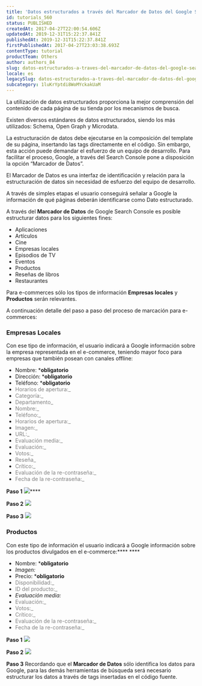 ```yaml
---
title: 'Datos estructurados a través del Marcador de Datos del Google Search Console'
id: tutorials_560
status: PUBLISHED
createdAt: 2017-04-27T22:00:54.606Z
updatedAt: 2019-12-31T15:22:37.841Z
publishedAt: 2019-12-31T15:22:37.841Z
firstPublishedAt: 2017-04-27T23:03:38.693Z
contentType: tutorial
productTeam: Others
author: authors_84
slug: datos-estructurados-a-traves-del-marcador-de-datos-del-google-search-console
locale: es
legacySlug: datos-estructurados-a-traves-del-marcador-de-datos-del-google-search-console
subcategory: 1luKrYptdi8WoMYckakUaM
---
```


La utilización de datos estructurados proporciona la mejor comprensión del contenido de cada página de su tienda por los mecanismos de busca.

Existen diversos estándares de datos estructurados, siendo los más utilizados: Schema, Open Graph y Microdata.

La estructuración de datos debe ejecutarse en la composición del template de su página, insertando las tags directamente en el código. Sin embargo, esta acción puede demandar el esfuerzo de un equipo de desarrollo. Para facilitar el proceso, Google, a través del Search Console pone a disposición la opción “Marcador de Datos”.

El Marcador de Datos es una interfaz de identificación y relación para la estructuración de datos sin necesidad de esfuerzo del equipo de desarrollo.

A través de simples etapas el usuario conseguirá señalar a Google la información de qué páginas deberán identificarse como Dato estructurado.

A través del **Marcador de Datos** de Google Search Console es posible estructurar datos para los siguientes fines:

- Aplicaciones
- Artículos
- Cine
- Empresas locales
- Episodios de TV
- Eventos
- Productos
- Reseñas de libros
- Restaurantes

Para e-commerces sólo los tipos de información **Empresas locales** y **Productos** serán relevantes.

A continuación detalle del paso a paso del proceso de marcación para e-commerces:

### Empresas Locales

Con ese tipo de información, el usuario indicará a Google información sobre la empresa representada en el e-commerce, teniendo mayor foco para empresas que también posean con canales offline:

- Nombre: ***obligatorio**
- Dirección: ***obligatorio**
- Teléfono: ***obligatorio**
- <en style="color: gray">Horarios de apertura:_
- <en style="color: gray">Categoría:_
- <en style="color: gray">Departamento_
- <en style="color: gray">Nombre:_
- <en style="color: gray">Teléfono:_
- <en style="color: gray">Horarios de apertura:_
- <en style="color: gray">Imagen:_
- <en style="color: gray">URL:_
- <en style="color: gray">Evaluación media:_
- <en style="color: gray">Evaluación:_
- <en style="color: gray">Votos:_
- <en style="color: gray">Reseña_
- <en style="color: gray">Crítico:_
- <en style="color: gray">Evaluación de la re-contraseña:_
- <en style="color: gray">Fecha de la re-contraseña:_

**Paso 1**
![](//images.contentful.com/alneenqid6w5/2auEIkvBGMO8gqWqgA4u8q/0c53485d350f622ae184852c88688f0c/marcadordedados_step1.gif)****

**Paso 2**
![](//images.contentful.com/alneenqid6w5/62T28aRiUM0cOwOmiOQ2UA/8584923dd2b3c1f9f9bc7a782caee223/marcadordedados_step2_url_type.gif)

**Paso 3**
![](//images.contentful.com/alneenqid6w5/5YhbETD9mMMgsAeKGE2SMG/622bccd0df4e05462f7db9ae7bb05cf9/marcadordedados_step3_markup_business.gif)

### Productos

Con este tipo de información el usuario indicará a Google información sobre los productos divulgados en el e-commerce:**** ****

- Nombre: ***obligatorio**
- _Imagen:_
- Precio: ***obligatorio**
- <en style="color: gray">Disponibilidad:_
- <en style="color: gray">ID del producto:_
- _Evaluación media:_
- <en style="color: gray">Evaluación:_
- <en style="color: gray">Votos:_
- <en style="color: gray">Crítico:_
- <en style="color: gray">Evaluación de la re-contraseña:_
- <en style="color: gray">Fecha de la re-contraseña:_

**Paso 1**
![](//images.contentful.com/alneenqid6w5/5ARq4O3nna8gqGM8KasC4K/57999e6c592e985550758aaab1c15c06/marcadordedados_step2_url_type_product.gif)

**Paso 2**
![](//images.contentful.com/alneenqid6w5/1TNyUZzqLSOOO48gmCOQ26/d78f4f460a7d6caf864498db7f1ce2b2/marcadordedados_step3_markup_product.gif)

**Paso 3**
Recordando que el **Marcador de Datos** sólo identifica los datos para Google, para las demás herramientas de búsqueda será necesario estructurar los datos a través de tags insertadas en el código fuente.
